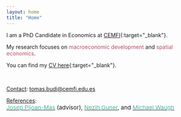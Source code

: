 ```yaml
---
layout: home
title: "Home"
---
```


I am a PhD Candidate in Economics at [CEMFI](https://www.cemfi.es/){:target="_blank"}.

My research focuses on <span style="color: #b04f61;">macroeconomic development</span> and <span style="color: #b04f61;">spatial economics</span>.

<!-- I will be a Max Weber Fellow at the EUI for the 2024-2025 academic year before joining the Bank of Spain as a Research Economist in September 2025. -->

You can find my [<u>CV here</u>](/cv/CV_BudiOrs.pdf){:target="_blank"}.

&nbsp;
&nbsp;

<u>Contact</u>: [tomas.budi@cemfi.edu.es](mailto:tomas.budi@cemfi.edu.es)

<u>References</u>:  
[<span style="font-size: 15px; color: #4FB09E;">Josep Pijoan-Mas</span>](mailto:pijoan@cemfi.es)<span style="font-size: 15px;"> (advisor), </span>[<span style="font-size: 15px; color: #4FB09E;">Nezih Guner</span>](mailto:nezih.guner@cemfi.es)<span style="font-size: 15px;">, and </span>[<span style="font-size: 15px; color: #4FB09E;">Michael Waugh</span>](mailto:michael.e.waugh@gmail.com)
